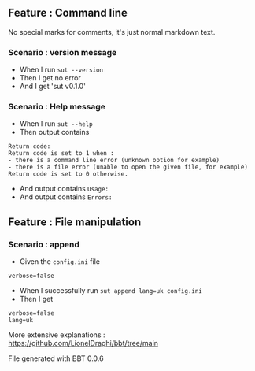 ## Feature : Command line

No special marks for comments, it's just normal markdown text.

### Scenario : version message
  - When I run `sut --version`
  - Then I get no error
  - And I get 'sut v0.1.0'

### Scenario : Help message
  - When I run `sut --help`
  - Then output contains
```
Return code:
Return code is set to 1 when :
- there is a command line error (unknown option for example)
- there is a file error (unable to open the given file, for example)
Return code is set to 0 otherwise.
```
  - And output contains `Usage:`
  - And output contains `Errors:`

## Feature : File manipulation

### Scenario : append
  - Given the `config.ini` file
```
verbose=false
```
  - When I successfully run `sut append lang=uk config.ini`
  - Then I get
```
verbose=false
lang=uk
```

More extensive explanations : https://github.com/LionelDraghi/bbt/tree/main

File generated with BBT 0.0.6

